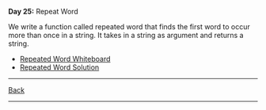 **Day 25:** Repeat Word

We write a function called repeated word that finds the first word to occur more than once in a string. It takes in a string as argument and returns a string.

- [Repeated Word Whiteboard](../assets/Repeated-word.png)
- [Repeated Word Solution](./repeated-word.js)

---
[Back](/README.md)

---
